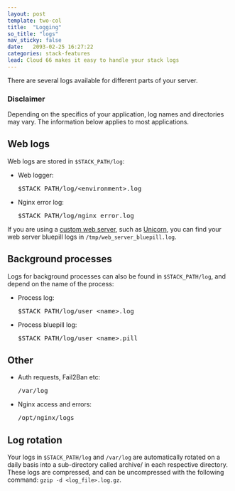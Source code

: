 ```yaml
---
layout: post
template: two-col
title:  "Logging"
so_title: "logs"
nav_sticky: false
date:   2093-02-25 16:27:22
categories: stack-features
lead: Cloud 66 makes it easy to handle your stack logs
---
```


There are several logs available for different parts of your server.

<div class="notice">
        <h3>Disclaimer</h3>
        <p>Depending on the specifics of your application, log names and directories may vary. The information below applies to most applications.</p>
    </div>

## Web logs
Web logs are stored in <code>$STACK_PATH/log</code>:

<ul>
<li>Web logger: <pre class="terminal">$STACK_PATH/log/&#60;environment&#62;.log</pre></li>
<li>Nginx error log: <pre class="terminal">$STACK_PATH/log/nginx_error.log</pre></li>
</ul>

If you are using a [custom web server](/web-server/custom-webserver.html), such as [Unicorn](/web-server/unicorn-rack-server.html), you can find your web server bluepill logs in <code>/tmp/web_server_bluepill.log</code>.

## Background processes

Logs for background processes can also be found in <code>$STACK_PATH/log</code>, and depend on the name of the process:

<ul>
<li>Process log: <pre class="terminal">$STACK_PATH/log/user_&#60;name&#62;.log</pre></li>
<li>Process bluepill log: <pre class="terminal">$STACK_PATH/log/user_&#60;name&#62;.pill</pre></li>
</ul>

## Other

<ul>
<li>Auth requests, Fail2Ban etc: <pre class="terminal">/var/log</pre></li>
<li>Nginx access and errors: <pre class="terminal">/opt/nginx/logs</pre></li>
</ul>

## Log rotation
Your logs in `$STACK_PATH/log` and `/var/log` are automatically rotated on a daily basis into a sub-directory called archive/ in each respective directory.
These logs are compressed, and can be uncompressed with the following command: `gzip -d <log_file>.log.gz`.

